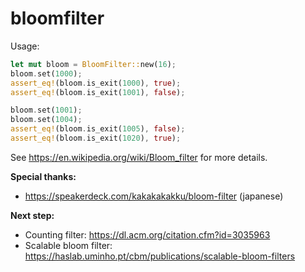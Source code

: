 # bloomfilter

Usage:

```rust
let mut bloom = BloomFilter::new(16);
bloom.set(1000);
assert_eq!(bloom.is_exit(1000), true);
assert_eq!(bloom.is_exit(1001), false);

bloom.set(1001);
bloom.set(1004);
assert_eq!(bloom.is_exit(1005), false);
assert_eq!(bloom.is_exit(1020), true);
```

See https://en.wikipedia.org/wiki/Bloom_filter for more details.

**Special thanks:**

* https://speakerdeck.com/kakakakakku/bloom-filter (japanese)

**Next step:**

* Counting filter: https://dl.acm.org/citation.cfm?id=3035963
* Scalable bloom filter: https://haslab.uminho.pt/cbm/publications/scalable-bloom-filters

